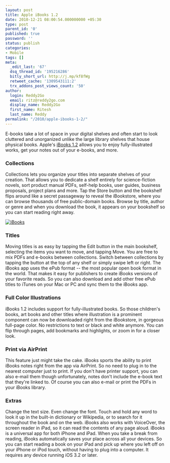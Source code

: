 ```yaml
---
layout: post
title: Apple iBooks 1.2
date: 2010-12-21 08:00:54.000000000 +05:30
type: post
parent_id: '0'
published: true
password: ''
status: publish
categories:
- Mobile
tags: []
meta:
  _edit_last: '67'
  dsq_thread_id: '195216286'
  bitly_short_url: http://j.mp/kf8fWg
  retweet_cache: '1309543111:2'
  trx_addons_post_views_count: '50'
author:
  login: Reddy2Go
  email: ritz@reddy2go.com
  display_name: Reddy2Go
  first_name: Ritesh
  last_name: Reddy
permalink: "/2010/apple-ibooks-1-2/"
---
```

<p>E-books take a lot of space in your digital shelves and often start to look cluttered and unorganized unlike the large library shelves that house physical books. Apple's <a href="http://www.apple.com/ipad/features/ibooks.html">iBooks 1.2</a> allows you to enjoy fully-illustrated works, get your notes out of your e-books, and more.</p>
<h3>Collections</h3>
<p>Collections lets you organize your titles into separate shelves of your creation. That allows you to dedicate a shelf entirely for science-fiction novels, sort product manual PDFs, self-help books, user guides, business proposals, project plans and more. Tap the Store button and the bookshelf flips around like a secret passageway to reveal the iBookstore, where you can browse thousands of free public-domain books. Browse by title, author or genre and when you download the book, it appears on your bookshelf so you can start reading right away.</p>

<p><a href="http://www.apple.com/ipad/features/ibooks.html"><img src="/static/2010/12/ibooks.jpg" alt="iBooks" class="alignright" /></a></p>
<h3>Titles</h3>
<p>Moving titles is as easy by tapping the Edit button in the main bookshelf, selecting the items you want to move, and tapping Move. You are free to mix PDFs and e-books between collections. Switch between collections by tapping the button at the top of any shelf or simply swipe left or right. The iBooks app uses the ePub format -- the most popular open book format in the world. That makes it easy for publishers to create iBooks versions of your favorite reads. So you can also download and add other free ePub titles to iTunes on your Mac or PC and sync them to the iBooks app.</p>
<h3>Full Color Illustrations</h3>
<p>iBooks 1.2 includes support for fully-illustrated books. So those children's books, art books and other titles where illustration is a prominent component can now be downloaded right from the iBookstore, in gorgeous full-page color. No restrictions to text or black and white anymore. You can flip through pages, add bookmarks and highlights, or zoom in for a closer look.</p>
<h3>Print via AirPrint</h3>
<p>This feature just might take the cake. iBooks sports the ability to print iBooks notes right from the app via AirPrint. So no need to plug in to the nearest computer just to print. If you don't have printer support, you can also e-mail them though unfortunately, notes don't include the e-book text that they're linked to. Of course you can also e-mail or print the PDFs in your iBooks library.</p>
<h3>Extras</h3>
<p>Change the text size. Even change the font. Touch and hold any word to look it up in the built-in dictionary or Wikipedia, or to search for it throughout the book and on the web. iBooks also works with VoiceOver, the screen reader in iPad, so it can read the contents of any page aloud. iBooks is a universal app for both iPhone and iPad. When you take a break from reading, iBooks automatically saves your place across all your devices. So you can start reading a book on your iPad and pick up where you left off on your iPhone or iPod touch, without having to plug into a computer. It requires any device running iOS 3.2 or later.</p>
